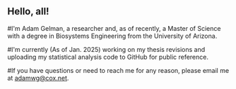 ## Hello, all!

#I'm Adam Gelman, a researcher and, as of recently, a Master of Science with a degree in Biosystems Engineering from the University of Arizona.

#I'm currently (As of Jan. 2025) working on my thesis revisions and uploading my statistical analysis code to GitHub for public reference.

#If you have questions or need to reach me for any reason, please email me at adamwg@cox.net.
